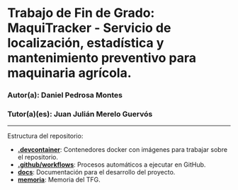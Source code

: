# Trabajo de Fin de Grado: MaquiTracker - Servicio de localización, estadística y mantenimiento preventivo para maquinaria agrícola.

### Autor(a): Daniel Pedrosa Montes
### Tutor(a)(es): Juan Julián Merelo Guervós
___

Estructura del repositorio:

* [**.devcontainer**](.devcontainer): Contenedores docker con imágenes para trabajar sobre el repositorio.
* [**.github/workflows**](.github/workflows): Procesos automáticos a ejecutar en GitHub.
* [**docs**](docs): Documentación para el desarrollo del proyecto.
* [**memoria**](memoria): Memoria del TFG.
